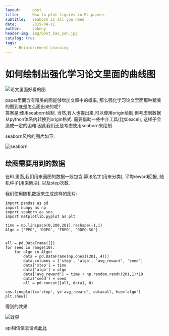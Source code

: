 ```yaml
---
layout:     post
title:      How to plot figures in RL papers
subtitle:   Seaborn is all you need
date:       2019-04-11
author:     Johnny
header-img: img/post_bao_yan.jpg
catalog: true
tags:
    - Reinforcement Learning
---
```



# 如何绘制出强化学习论文里面的曲线图

![论文里面好看的图](https://s2.ax1x.com/2019/04/10/ATk7lt.png)  

paper里面含有精美的图能够增加文章中的概率, 那么强化学习论文里面那种精美的图到底是怎么画出来的呢?  
答案是:使用seaborn绘制. 当然,有人也提出来,可以使用origin绘制,但考虑到数据从python体系内转换到origin格式. 需要借助一些中介工具(比如excel), 这样子会造成一定的困难.因此我们还是考虑使用seaborn来绘制.

seaborn风格的图片如下:

![seaborn](https://s2.ax1x.com/2019/04/10/ATABB8.png)

## 绘图需要用到的数据

在RL里面,我们用来画图的数据一般包含:算法名字(用来分类), 平均reward回报, 随机种子(用来解决), 以及step次数.

我们使用随机数据来生成这样的图片:
```
import pandas as pd
import numpy as np
import seaborn as sns
import matplotlib.pyplot as plt

time = np.linspace(0,200,201).reshape(-1,1)
Algo = ['PPO', 'DDPG', 'TRPO', 'DDPG-SG']


all = pd.DataFrame([])
for seed in range(10):
    for algo in Algo:
        data = pd.DataFrame(np.ones((201, 4)))
        data.columns = ['step', 'algo', 'avg_reward', 'seed']
        data['step'] = time
        data['algo'] = algo
        data['avg_reward'] = time + np.random.randn(201,1)*10
        data['seed'] = seed
        all = pd.concat([all, data], 0)

sns.lineplot(x='step', y='avg_reward', data=all, hue='algo')
plt.show()
```

得到的效果:

![效果](https://s2.ax1x.com/2019/04/10/ATA6hj.png)


api相信信息请点[此处](https://seaborn.pydata.org/generated/seaborn.lineplot.html#seaborn.lineplot)


